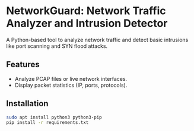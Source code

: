 # NetworkGuard: Network Traffic Analyzer and Intrusion Detector

A Python-based tool to analyze network traffic and detect basic intrusions like port scanning and SYN flood attacks.

## Features
- Analyze PCAP files or live network interfaces.
- Display packet statistics (IP, ports, protocols).

## Installation
```bash
sudo apt install python3 python3-pip
pip install -r requirements.txt
